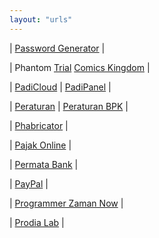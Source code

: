```yaml
---
layout: "urls"
---
```


| [Password Generator](https://passwordsgenerator.net/) |

| Phantom [Trial](http://www.phantomtrail.com/daily-comic-strips/Phantom) [Comics Kingdom](https://www.comicskingdom.com/phantom) |

| [PadiCloud](https://manage.padicloud.id/) | [PadiPanel](https://cpanel.vlsm.org/) |

| [Peraturan](https://peraturan.go.id/) | [Peraturan BPK](https://peraturan.bpk.go.id/) |

| [Phabricator](https://secure.phabricator.com/) |

| [Pajak Online](https://djponline.pajak.go.id/) | 

| [Permata Bank](https://www.permatabank.com/) |

| [PayPal](https://www.paypal.com/) |

| [Programmer Zaman Now](https://www.youtube.com/channel/UC14ZKB9XsDZbnHVmr4AmUpQ) |

| [Prodia Lab](https://hasil.prodia.co.id/) |

